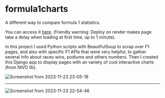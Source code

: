 # formula1charts
A different way to compare formula 1 statistics.

You can access it [here](https://formula1charts.onrender.com/). (friendly warning: Deploy on render makes page take a delay when loading at first time, up to 1 minute).

In this project I used Python scripts with BeautifulSoup to scrap over F1 pages, and also with specific F1 APIs that were very helpful, to gather several info about races wins, podiums and others numbers. Then I created this Django app to display pages with an variety of cool interactive charts (from NIVO lib).

![Screenshot from 2023-11-23 23-05-18](https://github.com/Edustartari/formula1charts/assets/47463985/5e516e79-2f6e-44c3-8816-3d71669aa08a)

------------------------------------------------------------------------------------------------------------------------------------------

![Screenshot from 2023-11-23 22-54-46](https://github.com/Edustartari/formula1charts/assets/47463985/9e5175bc-f817-4922-9c8f-666cfb487e23)
